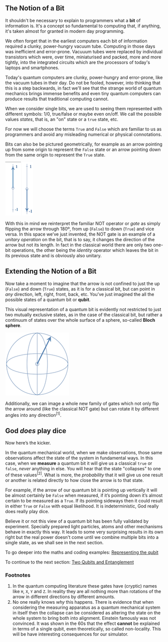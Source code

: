 ## The Notion of a Bit

It shouldn't be necessary to explain to programmers what a **bit** of information is. It's a concept so fundamental to computing that, if anything, it's taken almost for granted in modern day programming.

We often forget that in the earliest computers each bit of information required a clunky, power-hungry vacuum tube. Computing in those days was inefficient and error-prone. Vacuuum tubes were replaced by individual transistors which were, over time, miniaturised and packed, more and more tightly, into the integrated circuits which are the processors of today's laptops and smartphones.

Today's quantum computers are clunky, power-hungry and error-prone, like the vacuum tubes in their day. Do not be fooled, however, into thinking that this is a step backwards, in fact we'll see that the strange world of quantum mechanics brings immense benefits and even tiny quantum computers can produce results that traditional computing cannot.

When we consider single bits, we are used to seeing them represented with different symbols: 1/0, true/false or maybe even on/off. We call the possible values *states*, that is, an "on" state or a `true` state, etc.

For now we will choose the terms `True` and `False` which are familiar to us as programmers and avoid any misleading numerical or physical connotations.

Bits can also be be pictured geometrically, for example as an arrow pointing up from some origin to represent the `False` state or an arrow pointing down from the same origin to represent the `True` state.
 
![True](true.png)  ![False](false.png)

With this in mind we reinterpret the familiar NOT operator or *gate* as simply flipping the arrow through 180º, from up (`False`) to down (`True`) and vice versa. In this space we’ve just invented, the NOT gate is an example of a *unitary operation* on the bit, that is to say, it changes the direction of the arrow but not its length. In fact in the classical world there are only two one-bit operations, the other being the *identity* operator which leaves the bit in its previous state and is obviously also unitary.

## Extending the Notion of a Bit

Now take a moment to imagine that the arrow is not confined to just the up (`False`) and down (`True`) states, as it is for a classical bit, but can point in *any* direction, left, right, front, back, etc. You’ve just imagined the all the possible states of a quantum bit or **qubit**.

This visual representation of a quantum bit is evidently not restricted to just two mutually exclusive states, as in the case of the classical bit, but rather a continuum of states over the whole surface of a sphere, so-called **Bloch sphere**.

![Bloch sphere](bloch-sphere.png)

Additionally, we can image a whole new family of gates which not only flip the arrow around (like the classical NOT gate) but can rotate it by different angles into any direction<sup>[1]</sup>.

## God *does* play dice

Now here’s the kicker. 

In the quantum mechanical world, when we make observations, those same observations affect the state of the system in fundamental ways. In this case, when we **measure** a quantum bit it will give us a classical `true` or `false`, *never* anything in else. You will hear that the state "collapses" to one of these values<sup>[2]</sup>. What is more, the *probability* that it will give us one result or another is related directly to how close the arrow is to that state.

For example, if the arrow of our quantum bit is pointing up vertically it will be almost certainly be `False` when measured, if it’s pointing down it’s almost certain to be measured as a `True`. If its pointing sideways then it could result in either `True` or `False` with equal likelihood. It is indeterministic, God really does really play dice.

Believe it or not this view of a quantum bit has been fully validated by experiment. Specially prepared light particles, atoms and other mechanisms behave in exactly this way. It leads to some very surprising results in its own right but the real power doesn't come until we combine multiple bits into a single state, as we shall see in the next section.

To go deeper into the maths and coding examples: [Representing the qubit](ex01%20-%20representing%20the%20qubit.md)

To continue to the next section: [Two Qubits and Entanglement](../02%20-%20Two%20Qubits%20and%20Entanglement/content.md)

### Footnotes

1. In the quantum computing literature these gates have (cryptic) names like `H`, `X`, `Y` and `Z`. In reality they are all nothing more than rotations of the arrow in different directions by different amounts.
2. No one really knows *why* this happens. There is evidence that when considering the measuring apparatus as a quantum mechanical system in itself then the collapse can be considered as altering the state on the whole system to bring both into alignment. Einstein famously was not convinced. It was shown in the 60s that the effect **cannot** be explained in terms of a single qubit, even theoretically, so called non-locality. This will be have interesting consequences for our simulator.
